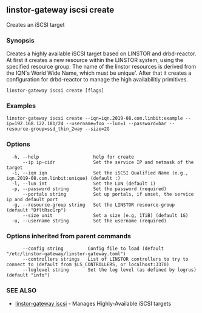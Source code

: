 ## linstor-gateway iscsi create

Creates an iSCSI target

### Synopsis

Creates a highly available iSCSI target based on LINSTOR and drbd-reactor.
At first it creates a new resource within the LINSTOR system, using the
specified resource group. The name of the linstor resources is derived
from the IQN's World Wide Name, which must be unique'.
After that it creates a configuration for drbd-reactor to manage the
high availabilitiy primitives.

```
linstor-gateway iscsi create [flags]
```

### Examples

```
linstor-gateway iscsi create --iqn=iqn.2019-08.com.linbit:example --ip=192.168.122.181/24 --username=foo --lun=1 --password=bar --resource-group=ssd_thin_2way --size=2G
```

### Options

```
  -h, --help                    help for create
      --ip ip-cidr              Set the service IP and netmask of the target
  -i, --iqn iqn                 Set the iSCSI Qualified Name (e.g., iqn.2019-08.com.linbit:unique) (default :)
  -l, --lun int                 Set the LUN (default 1)
  -p, --password string         Set the password (required)
      --portals string          Set up portals, if unset, the service ip and default port
  -g, --resource-group string   Set the LINSTOR resource-group (default "DfltRscGrp")
      --size unit               Set a size (e.g, 1TiB) (default 1G)
  -u, --username string         Set the username (required)
```

### Options inherited from parent commands

```
      --config string         Config file to load (default "/etc/linstor-gateway/linstor-gateway.toml")
      --controllers strings   List of LINSTOR controllers to try to connect to (default from $LS_CONTROLLERS, or localhost:3370)
      --loglevel string       Set the log level (as defined by logrus) (default "info")
```

### SEE ALSO

* [linstor-gateway iscsi](linstor-gateway_iscsi.md)	 - Manages Highly-Available iSCSI targets

